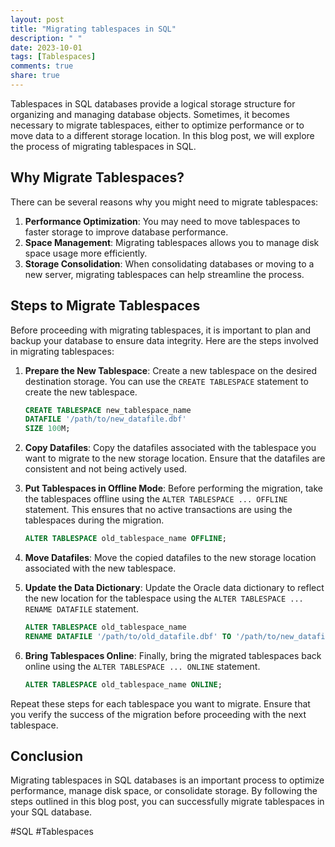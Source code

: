 ```yaml
---
layout: post
title: "Migrating tablespaces in SQL"
description: " "
date: 2023-10-01
tags: [Tablespaces]
comments: true
share: true
---
```


Tablespaces in SQL databases provide a logical storage structure for organizing and managing database objects. Sometimes, it becomes necessary to migrate tablespaces, either to optimize performance or to move data to a different storage location. In this blog post, we will explore the process of migrating tablespaces in SQL.

## Why Migrate Tablespaces?
There can be several reasons why you might need to migrate tablespaces:

1. **Performance Optimization**: You may need to move tablespaces to faster storage to improve database performance.
2. **Space Management**: Migrating tablespaces allows you to manage disk space usage more efficiently.
3. **Storage Consolidation**: When consolidating databases or moving to a new server, migrating tablespaces can help streamline the process.

## Steps to Migrate Tablespaces

Before proceeding with migrating tablespaces, it is important to plan and backup your database to ensure data integrity. Here are the steps involved in migrating tablespaces:

1. **Prepare the New Tablespace**: Create a new tablespace on the desired destination storage. You can use the `CREATE TABLESPACE` statement to create the new tablespace.

   ```sql
   CREATE TABLESPACE new_tablespace_name
   DATAFILE '/path/to/new_datafile.dbf'
   SIZE 100M;
   ```

2. **Copy Datafiles**: Copy the datafiles associated with the tablespace you want to migrate to the new storage location. Ensure that the datafiles are consistent and not being actively used.

3. **Put Tablespaces in Offline Mode**: Before performing the migration, take the tablespaces offline using the `ALTER TABLESPACE ... OFFLINE` statement. This ensures that no active transactions are using the tablespaces during the migration.

   ```sql
   ALTER TABLESPACE old_tablespace_name OFFLINE;
   ```

4. **Move Datafiles**: Move the copied datafiles to the new storage location associated with the new tablespace.

5. **Update the Data Dictionary**: Update the Oracle data dictionary to reflect the new location for the tablespace using the `ALTER TABLESPACE ... RENAME DATAFILE` statement.

   ```sql
   ALTER TABLESPACE old_tablespace_name
   RENAME DATAFILE '/path/to/old_datafile.dbf' TO '/path/to/new_datafile.dbf';
   ```

6. **Bring Tablespaces Online**: Finally, bring the migrated tablespaces back online using the `ALTER TABLESPACE ... ONLINE` statement.

   ```sql
   ALTER TABLESPACE old_tablespace_name ONLINE;
   ```

Repeat these steps for each tablespace you want to migrate. Ensure that you verify the success of the migration before proceeding with the next tablespace.

## Conclusion
Migrating tablespaces in SQL databases is an important process to optimize performance, manage disk space, or consolidate storage. By following the steps outlined in this blog post, you can successfully migrate tablespaces in your SQL database.

#SQL #Tablespaces